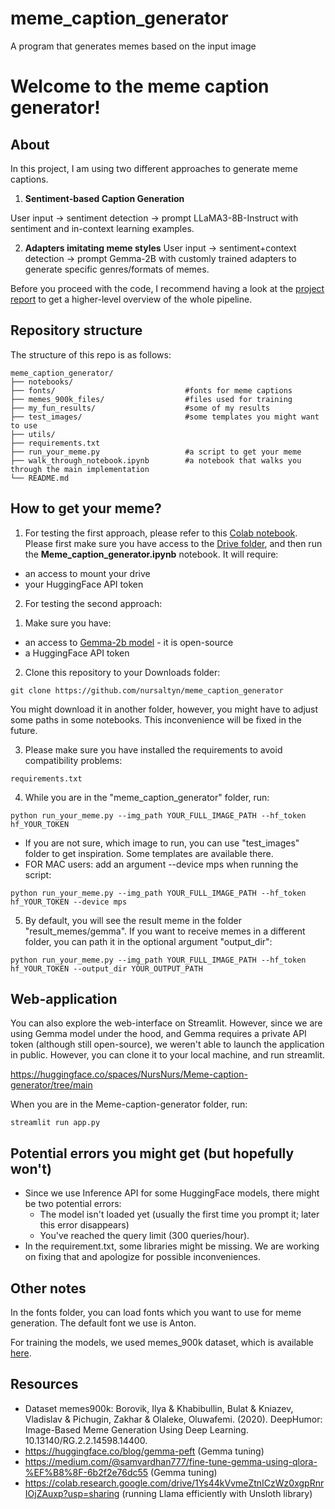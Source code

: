 # meme_caption_generator

A program that generates memes based on the input image

# Welcome to the meme caption generator!

## About

In this project, I am using two different approaches to generate meme captions.

1. **Sentiment-based Caption Generation**

User input -> sentiment detection -> prompt LLaMA3-8B-Instruct with sentiment and in-context learning examples.

2. **Adapters imitating meme styles**
User input -> sentiment+context detection -> prompt Gemma-2B with customly trained adapters to generate specific genres/formats of memes.

Before you proceed with the code, I recommend having a look at the [project report](https://docs.google.com/document/d/1sfV_8dGUYDKhsDxamNgNgsKsxOrn2vAecXm-wvp5Uu0/edit) to get a higher-level overview of the whole pipeline.


## Repository structure

The structure of this repo is as follows:

```
meme_caption_generator/
├── notebooks/ 
├── fonts/                             #fonts for meme captions
├── memes_900k_files/                  #files used for training
├── my_fun_results/                    #some of my results
├── test_images/                       #some templates you might want to use
├── utils/           
├── requirements.txt
├── run_your_meme.py                   #a script to get your meme
├── walk_through_notebook.ipynb        #a notebook that walks you through the main implementation
└── README.md  
```

## How to get your meme?

1. For testing the first approach, please refer to this [Colab notebook](https://colab.research.google.com/drive/1IoiNmQLWkTSiMJDY0q_XFAgYuwlzOVko?usp=sharing).
Please first make sure you have access to the [Drive folder](https://drive.google.com/drive/folders/1hLV_fUtwA_vmGImays2pMvvacc8xGqT_?usp=sharing), and then run the **Meme_caption_generator.ipynb** notebook. It will require:
- an access to mount your drive
- your HuggingFace API token

2. For testing the second approach:

1) Make sure you have:
- an access to [Gemma-2b model](https://huggingface.co/google/gemma-2-2b) - it is open-source
- a HuggingFace API token


2) Clone this repository to your Downloads folder: 
```
git clone https://github.com/nursaltyn/meme_caption_generator
```
You might download it in another folder, however, you might have to adjust some paths in some notebooks.
This inconvenience will be fixed in the future.

3) Please make sure you have installed the requirements to avoid compatibility problems:
```
requirements.txt
```

4) While you are in the "meme_caption_generator" folder, run:

```
python run_your_meme.py --img_path YOUR_FULL_IMAGE_PATH --hf_token hf_YOUR_TOKEN
```

- If you are not sure, which image to run, you can use "test_images" folder to get inspiration. Some templates are available there.
- FOR MAC users: add an argument --device mps when running the script:

```
python run_your_meme.py --img_path YOUR_FULL_IMAGE_PATH --hf_token hf_YOUR_TOKEN --device mps
```

5) By default, you will see the result meme in the folder "result_memes/gemma". If you want to receive memes in a different folder, you can path it in the optional argument "output_dir":   

```
python run_your_meme.py --img_path YOUR_FULL_IMAGE_PATH --hf_token hf_YOUR_TOKEN --output_dir YOUR_OUTPUT_PATH
```

## Web-application

You can also explore the web-interface on Streamlit. However, since we are using Gemma model under the hood, and Gemma requires a private API token (although still open-source), we weren't able to launch the application in public. However, you can clone it to your local machine, and run streamlit.

https://huggingface.co/spaces/NursNurs/Meme-caption-generator/tree/main

When you are in the Meme-caption-generator folder, run:

```
streamlit run app.py
```

## Potential errors you might get (but hopefully won't)

- Since we use Inference API for some HuggingFace models, there might be two potential errors:
   - The model isn't loaded yet (usually the first time you prompt it; later this error disappears)
   - You've reached the query limit (300 queries/hour). 
- In the requirement.txt, some libraries might be missing. We are working on fixing that and apologize for possible inconveniences.

## Other notes

In the fonts folder, you can load fonts which you want to use for meme generation. The default font we use is Anton.

For training the models, we used memes_900k dataset, which is available [here](https://drive.google.com/file/d/1j6YG3skamxA1-mdogC1kRjugFuOkHt_A/edit).


## Resources

- Dataset memes900k: Borovik, Ilya & Khabibullin, Bulat & Kniazev, Vladislav & Pichugin, Zakhar & Olaleke, Oluwafemi. (2020). DeepHumor: Image-Based Meme Generation Using Deep Learning. 10.13140/RG.2.2.14598.14400.
- https://huggingface.co/blog/gemma-peft (Gemma tuning)
- https://medium.com/@samvardhan777/fine-tune-gemma-using-qlora-%EF%B8%8F-6b2f2e76dc55 (Gemma tuning)
- https://colab.research.google.com/drive/1Ys44kVvmeZtnICzWz0xgpRnrIOjZAuxp?usp=sharing (running Llama efficiently with Unsloth library) 
